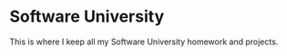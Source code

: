 Software University
========
This is where I keep all my Software University homework and projects.
